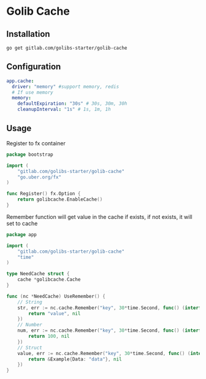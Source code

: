 # Golib Cache

## Installation

```shell
go get gitlab.com/golibs-starter/golib-cache
```

## Configuration 
```yaml
app.cache:
  driver: "memory" #support memory, redis
  # If use memory
  memory:
    defaultExpiration: "30s" # 30s, 30m, 30h 
    cleanupInterval: "1s" # 1s, 1m, 1h
```

## Usage

Register to fx container

```go
package bootstrap

import (
	"gitlab.com/golibs-starter/golib-cache"
	"go.uber.org/fx"
)

func Register() fx.Option {
	return golibcache.EnableCache()
}
```

Remember function will get value in the cache if exists, if not exists, it will set to cache

```go
package app

import (
	"gitlab.com/golibs-starter/golib-cache"
	"time"
)

type NeedCache struct {
	cache *golibcache.Cache
}

func (nc *NeedCache) UseRemember() {
	// String
	str, err := nc.cache.Remember("key", 30*time.Second, func() (interface{}, error) {
		return "value", nil
	})
	// Number
	num, err := nc.cache.Remember("key", 30*time.Second, func() (interface{}, error) {
		return 100, nil
	})
	// Struct
	value, err := nc.cache.Remember("key", 30*time.Second, func() (interface{}, error) {
		return &Example{Data: "data"}, nil
	})
}
```